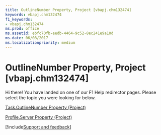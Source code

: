 ```yaml
---
title: OutlineNumber Property, Project [vbapj.chm132474]
keywords: vbapj.chm132474
f1_keywords:
- vbapj.chm132474
ms.prod: office
ms.assetid: ebfc70fb-eedb-4464-9c52-8ec241e9a10d
ms.date: 06/08/2017
ms.localizationpriority: medium
---
```



# OutlineNumber Property, Project [vbapj.chm132474]

Hi there! You have landed on one of our F1 Help redirector pages. Please select the topic you were looking for below.

[Task.OutlineNumber Property (Project)](https://msdn.microsoft.com/library/68c0a85b-99e2-7624-705b-c67e8ad96fc7%28Office.15%29.aspx)

[Profile.Server Property (Project)](https://msdn.microsoft.com/library/325bd44a-d106-d3be-3a6e-d59f354e72c5%28Office.15%29.aspx)

[!include[Support and feedback](~/includes/feedback-boilerplate.md)]